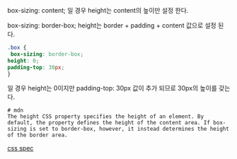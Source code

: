 box-sizing: content;
일 경우 height는 content의 높이만 설정 한다.

box-sizing: border-box;
height는 border + padding + content 값으로 설정 된다.

```css
.box {
 box-sizing: border-box;
height: 0;
padding-top: 30px;
}
```
일 경우 height는 0이지만 padding-top: 30px 값이 추가 되므로 30px의 높이를 갖는다.

```
# mdn
The height CSS property specifies the height of an element. By default, the property defines the height of the content area. If box-sizing is set to border-box, however, it instead determines the height of the border area.
```

[css spec](https://drafts.csswg.org/css-sizing-3/#example-8af7a68e)
